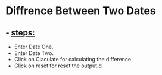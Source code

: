 # **Diffrence Between Two Dates**
## - <u>steps: </u>
- Enter Date One.
- Enter Date Two.
- Click on Claculate for calculating the difference.
- Click on reset for reset the output.d